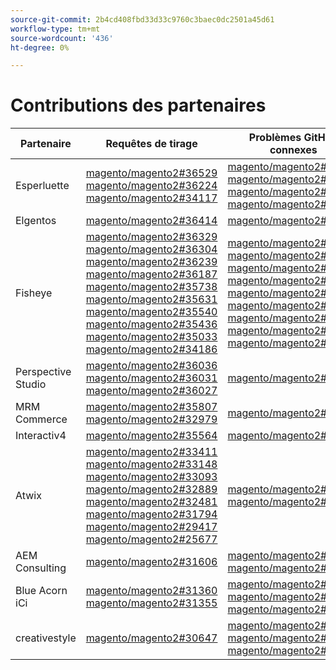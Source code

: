 ```yaml
---
source-git-commit: 2b4cd408fbd33d33c9760c3baec0dc2501a45d61
workflow-type: tm+mt
source-wordcount: '436'
ht-degree: 0%

---
```

# Contributions des partenaires

| Partenaire | Requêtes de tirage | Problèmes GitHub connexes |
| ------- | ------- | ------- |
| Esperluette | [magento/magento2#36529](https://github.com/magento/magento2/pull/36529)  [magento/magento2#36224](https://github.com/magento/magento2/pull/36224)  [magento/magento2#34117](https://github.com/magento/magento2/pull/34117) | [magento/magento2#36726](https://github.com/magento/magento2/issues/36726)  [magento/magento2#35546](https://github.com/magento/magento2/issues/35546)  [magento/magento2#36334](https://github.com/magento/magento2/issues/36334)  [magento/magento2#36628](https://github.com/magento/magento2/issues/36628) |
| Elgentos | [magento/magento2#36414](https://github.com/magento/magento2/pull/36414) | [magento/magento2#36831](https://github.com/magento/magento2/issues/36831) |
| Fisheye | [magento/magento2#36329](https://github.com/magento/magento2/pull/36329)  [magento/magento2#36304](https://github.com/magento/magento2/pull/36304)  [magento/magento2#36239](https://github.com/magento/magento2/pull/36239)  [magento/magento2#36187](https://github.com/magento/magento2/pull/36187)  [magento/magento2#35738](https://github.com/magento/magento2/pull/35738)  [magento/magento2#35631](https://github.com/magento/magento2/pull/35631)  [magento/magento2#35540](https://github.com/magento/magento2/pull/35540)  [magento/magento2#35436](https://github.com/magento/magento2/pull/35436)  [magento/magento2#35033](https://github.com/magento/magento2/pull/35033)  [magento/magento2#34186](https://github.com/magento/magento2/pull/34186) | [magento/magento2#36641](https://github.com/magento/magento2/issues/36641)  [magento/magento2#36338](https://github.com/magento/magento2/issues/36338)  [magento/magento2#36554](https://github.com/magento/magento2/issues/36554)  [magento/magento2#36646](https://github.com/magento/magento2/issues/36646)  [magento/magento2#36648](https://github.com/magento/magento2/issues/36648)  [magento/magento2#35325](https://github.com/magento/magento2/issues/35325)  [magento/magento2#35711](https://github.com/magento/magento2/issues/35711)  [magento/magento2#35488](https://github.com/magento/magento2/issues/35488)  [magento/magento2#34321](https://github.com/magento/magento2/issues/34321) |
| Perspective Studio | [magento/magento2#36036](https://github.com/magento/magento2/pull/36036)  [magento/magento2#36031](https://github.com/magento/magento2/pull/36031)  [magento/magento2#36027](https://github.com/magento/magento2/pull/36027) | [magento/magento2#36337](https://github.com/magento/magento2/issues/36337) |
| MRM Commerce | [magento/magento2#35807](https://github.com/magento/magento2/pull/35807)  [magento/magento2#32979](https://github.com/magento/magento2/pull/32979) | [magento/magento2#35994](https://github.com/magento/magento2/issues/35994) |
| Interactiv4 | [magento/magento2#35564](https://github.com/magento/magento2/pull/35564) | [magento/magento2#35568](https://github.com/magento/magento2/issues/35568) |
| Atwix | [magento/magento2#33411](https://github.com/magento/magento2/pull/33411)  [magento/magento2#33148](https://github.com/magento/magento2/pull/33148)  [magento/magento2#33093](https://github.com/magento/magento2/pull/33093)  [magento/magento2#32889](https://github.com/magento/magento2/pull/32889)  [magento/magento2#32481](https://github.com/magento/magento2/pull/32481)  [magento/magento2#31794](https://github.com/magento/magento2/pull/31794)  [magento/magento2#29417](https://github.com/magento/magento2/pull/29417)  [magento/magento2#25677](https://github.com/magento/magento2/pull/25677) | [magento/magento2#35858](https://github.com/magento/magento2/issues/35858)  [magento/magento2#29418](https://github.com/magento/magento2/issues/29418) |
| AEM Consulting | [magento/magento2#31606](https://github.com/magento/magento2/pull/31606) | [magento/magento2#31643](https://github.com/magento/magento2/issues/31643)  [magento/magento2#31866](https://github.com/magento/magento2/issues/31866) |
| Blue Acorn iCi | [magento/magento2#31360](https://github.com/magento/magento2/pull/31360)  [magento/magento2#31355](https://github.com/magento/magento2/pull/31355) | [magento/magento2#31443](https://github.com/magento/magento2/issues/31443)  [magento/magento2#31373](https://github.com/magento/magento2/issues/31373)  [magento/magento2#32625](https://github.com/magento/magento2/issues/32625) |
| creativestyle | [magento/magento2#30647](https://github.com/magento/magento2/pull/30647) | [magento/magento2#30672](https://github.com/magento/magento2/issues/30672)  [magento/magento2#32985](https://github.com/magento/magento2/issues/32985)  [magento/magento2#30613](https://github.com/magento/magento2/issues/30613) |